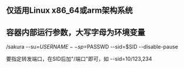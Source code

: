 ## 仅适用Linux x86_64或arm架构系统

## 容器内部运行参数，大写字母为环境变量
/sakura --su=$USERNAME --sp=$PASSWD --sid=$SID --disable-pause

要指定转发端口，在SID后加"/端口"即可，如
--sid=10/123,234
